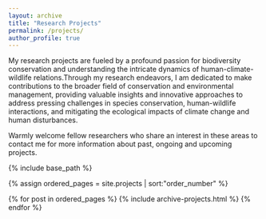 ```yaml
---
layout: archive
title: "Research Projects"
permalink: /projects/
author_profile: true
---
```


My research projects are fueled by a profound passion for biodiversity conservation and understanding the intricate dynamics of human-climate-wildlife relations.Through my research endeavors, I am dedicated to make contributions to the broader field of conservation and environmental management, providing valuable insights and innovative approaches to address pressing challenges in species conservation, human-wildlife interactions, and mitigating the ecological impacts of climate change and human disturbances.

Warmly welcome fellow researchers who share an interest in these areas to contact me for more information about past, ongoing and upcoming projects.

{% include base_path %}

{% assign ordered_pages = site.projects | sort:"order_number" %}

{% for post in ordered_pages %}
  {% include archive-projects.html %}
{% endfor %}
